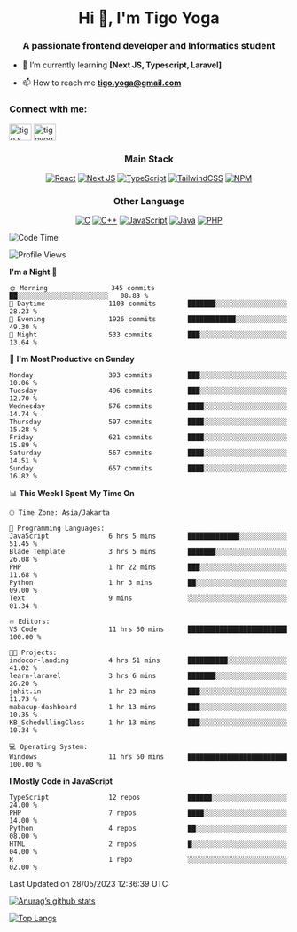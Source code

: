 
<h1 align="center">Hi 👋, I'm Tigo Yoga</h1>
<h3 align="center">A passionate frontend developer and Informatics student</h3>

- 🌱 I’m currently learning **[Next JS, Typescript, Laravel]**

- 📫 How to reach me **tigo.yoga@gmail.com**

<h3 align="left">Connect with me:</h3>
<p align="left">
<a href="https://linkedin.com/in/tigo s yoga" target="blank"><img align="center" src="https://raw.githubusercontent.com/rahuldkjain/github-profile-readme-generator/master/src/images/icons/Social/linked-in-alt.svg" alt="tigo s yoga" height="30" width="40" /></a>
<a href="https://instagram.com/tigoyoga" target="blank"><img align="center" src="https://raw.githubusercontent.com/rahuldkjain/github-profile-readme-generator/master/src/images/icons/Social/instagram.svg" alt="tigoyoga" height="30" width="40" /></a>
</p>



<h3 align="center">Main Stack</h3>
<div align="center">
  
  <a href="">![React](https://img.shields.io/badge/react-%2320232a.svg?style=for-the-badge&logo=react&logoColor=%2361DAFB)</a>
  <a href="">![Next JS](https://img.shields.io/badge/Next-black?style=for-the-badge&logo=next.js&logoColor=white)</a>
   <a href="">![TypeScript](https://img.shields.io/badge/typescript-%23007ACC.svg?style=for-the-badge&logo=typescript&logoColor=white)</a>
  <a href="">![TailwindCSS](https://img.shields.io/badge/tailwindcss-%2338B2AC.svg?style=for-the-badge&logo=tailwind-css&logoColor=white)</a>
  <a href="">![NPM](https://img.shields.io/badge/NPM-%23000000.svg?style=for-the-badge&logo=npm&logoColor=white)</a>
</div>
<h3 align="center">Other Language</h3>
<div align="center">
  
  <a href="">![C](https://img.shields.io/badge/c-%2300599C.svg?style=for-the-badge&logo=c&logoColor=white)</a>
  <a href="">![C++](https://img.shields.io/badge/c++-%2300599C.svg?style=for-the-badge&logo=c%2B%2B&logoColor=white)</a>
  <a href="">![JavaScript](https://img.shields.io/badge/javascript-%23323330.svg?style=for-the-badge&logo=javascript&logoColor=%23F7DF1E)</a>
  <a href="">![Java](https://img.shields.io/badge/java-%23ED8B00.svg?style=for-the-badge&logo=java&logoColor=white)</a>
  <a href="">![PHP](https://img.shields.io/badge/php-%23777BB4.svg?style=for-the-badge&logo=php&logoColor=white)</a>
</div>

<!--START_SECTION:waka-->
![Code Time](http://img.shields.io/badge/Code%20Time-355%20hrs%2022%20mins-blue)

![Profile Views](http://img.shields.io/badge/Profile%20Views-2-blue)

**I'm a Night 🦉** 

```text
🌞 Morning                345 commits         ██░░░░░░░░░░░░░░░░░░░░░░░   08.83 % 
🌆 Daytime                1103 commits        ███████░░░░░░░░░░░░░░░░░░   28.23 % 
🌃 Evening                1926 commits        ████████████░░░░░░░░░░░░░   49.30 % 
🌙 Night                  533 commits         ███░░░░░░░░░░░░░░░░░░░░░░   13.64 % 
```
📅 **I'm Most Productive on Sunday** 

```text
Monday                   393 commits         ███░░░░░░░░░░░░░░░░░░░░░░   10.06 % 
Tuesday                  496 commits         ███░░░░░░░░░░░░░░░░░░░░░░   12.70 % 
Wednesday                576 commits         ████░░░░░░░░░░░░░░░░░░░░░   14.74 % 
Thursday                 597 commits         ████░░░░░░░░░░░░░░░░░░░░░   15.28 % 
Friday                   621 commits         ████░░░░░░░░░░░░░░░░░░░░░   15.89 % 
Saturday                 567 commits         ████░░░░░░░░░░░░░░░░░░░░░   14.51 % 
Sunday                   657 commits         ████░░░░░░░░░░░░░░░░░░░░░   16.82 % 
```


📊 **This Week I Spent My Time On** 

```text
🕑︎ Time Zone: Asia/Jakarta

💬 Programming Languages: 
JavaScript               6 hrs 5 mins        █████████████░░░░░░░░░░░░   51.45 % 
Blade Template           3 hrs 5 mins        ███████░░░░░░░░░░░░░░░░░░   26.08 % 
PHP                      1 hr 22 mins        ███░░░░░░░░░░░░░░░░░░░░░░   11.68 % 
Python                   1 hr 3 mins         ██░░░░░░░░░░░░░░░░░░░░░░░   09.00 % 
Text                     9 mins              ░░░░░░░░░░░░░░░░░░░░░░░░░   01.34 % 

🔥 Editors: 
VS Code                  11 hrs 50 mins      █████████████████████████   100.00 % 

🐱‍💻 Projects: 
indocor-landing          4 hrs 51 mins       ██████████░░░░░░░░░░░░░░░   41.02 % 
learn-laravel            3 hrs 6 mins        ███████░░░░░░░░░░░░░░░░░░   26.20 % 
jahit.in                 1 hr 23 mins        ███░░░░░░░░░░░░░░░░░░░░░░   11.73 % 
mabacup-dashboard        1 hr 13 mins        ███░░░░░░░░░░░░░░░░░░░░░░   10.35 % 
KB_SchedullingClass      1 hr 13 mins        ███░░░░░░░░░░░░░░░░░░░░░░   10.34 % 

💻 Operating System: 
Windows                  11 hrs 50 mins      █████████████████████████   100.00 % 
```

**I Mostly Code in JavaScript** 

```text
TypeScript               12 repos            ██████░░░░░░░░░░░░░░░░░░░   24.00 % 
PHP                      7 repos             ████░░░░░░░░░░░░░░░░░░░░░   14.00 % 
Python                   4 repos             ██░░░░░░░░░░░░░░░░░░░░░░░   08.00 % 
HTML                     2 repos             █░░░░░░░░░░░░░░░░░░░░░░░░   04.00 % 
R                        1 repo              ░░░░░░░░░░░░░░░░░░░░░░░░░   02.00 % 
```




 Last Updated on 28/05/2023 12:36:39 UTC
<!--END_SECTION:waka-->

[![Anurag’s github stats](https://github-readme-stats.vercel.app/api?username=tigoyoga)](https://github.com/tigoyoga)

[![Top Langs](https://github-readme-stats.vercel.app/api/top-langs/?username=tigoyoga&layout=compact)](https://github.com/tigoyoga)
